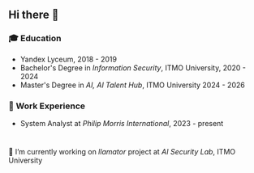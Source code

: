 ## Hi there 👋

### 🎓 Education
- Yandex Lyceum, 2018 - 2019
- Bachelor's Degree in *Information Security*, ITMO University, 2020 - 2024
- Master's Degree in *AI, AI Talent Hub*, ITMO University 2024 - 2026

### 💼 Work Experience
- System Analyst at _Philip Morris International_, 2023 - present

#
🔭 I’m currently working on _llamator_ project at _AI Security Lab_, ITMO University  
